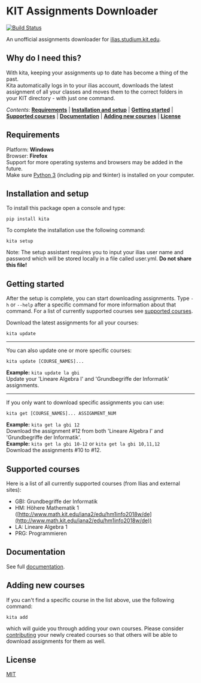 # KIT Assignments Downloader 
[![Build Status](https://travis-ci.com/jonasstr/scripts.svg?token=KxpvyZCyyQVwpjRDjaJm&branch=master)](https://travis-ci.com/jonasstr/scripts)

An unofficial assignments downloader for [ilias.studium.kit.edu](http://ilias.studium.kit.edu/).  



## Why do I need this?

With kita, keeping your assignments up to date has become a thing of the past.  
Kita automatically logs in to your ilias account, downloads the latest assignment of all your classes and moves them to the correct folders in your KIT directory - with just one command.

*Contents*: **[Requirements](#requirements)** | **[Installation and setup](#installation-and-setup)** | **[Getting started](#getting-started)** | **[Supported courses](#supported-courses)** | **[Documentation](#documentation)** | **[Adding new courses](#adding-new-courses)** | **[License](#license)**

## Requirements
Platform: **Windows**   
Browser: **Firefox**  
Support for more operating systems and browsers may be added in the future.  
Make sure [Python 3](https://www.python.org/downloads/) (including pip and tkinter) is installed on your computer.

## Installation and setup
 
To install this package open a console and type:

    pip install kita
  
To complete the installation use the following command:

    kita setup
      
Note: The setup assistant requires you to input your ilias user name and password which will be stored locally in a file called user.yml. **Do not share this file!**

## Getting started

After the setup is complete, you can start downloading assignments. Type `-h` or `--help` after a specific command for more information about that command. For a list of currently supported courses see [supported courses](#supported-courses).

Download the latest assignments for all your courses:
```
kita update
```
---
You can also update one or more specific courses:
```
kita update [COURSE_NAMES]...
```
**Example:** `kita update la gbi`  
Update your 'Lineare Algebra I' and 'Grundbegriffe der Informatik' assignments.

---
If you only want to download specific assignments you can use:
```
kita get [COURSE_NAMES]... ASSIGNMENT_NUM
```
**Example:** `kita get la gbi 12`  
Download the assignment #12 from both 'Lineare Algebra I' and 'Grundbegriffe der Informatik'.  
**Example:** `kita get la gbi 10-12` or `kita get la gbi 10,11,12`  
Download the assignments #10 to #12.
  
 ## Supported courses
 Here is a list of all currently supported courses (from Ilias and external sites):  
 * GBI: Grundbegriffe der Informatik
 * HM: Höhere Mathematik 1 ([http://www.math.kit.edu/iana2/edu/hm1info2018w/de](http://www.math.kit.edu/iana2/edu/hm1info2018w/de))
 * LA: Lineare Algebra 1
 * PRG: Programmieren
 
 ## Documentation
 See full [documentation](https://github.com/jonasstr/scripts/blob/master/docs.md).
  
 ## Adding new courses
 
If you can't find a specific course in the list above, use the following command:
```
kita add
``` 
which will guide you through adding your own courses. Please consider [contributing]() your newly created courses so that others will be able to download assignments for them as well. 

## License
[MIT](https://github.com/jonasstr/scripts/blob/master/LICENSE)
